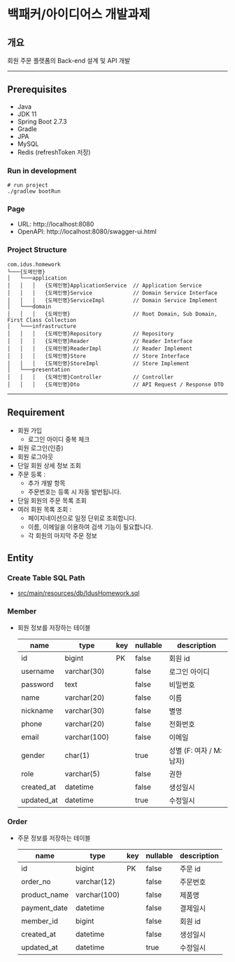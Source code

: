# 백패커/아이디어스 개발과제

## 개요

회원 주문 플랫폼의 Back-end 설계 및 API 개발

---

## ****Prerequisites****

- Java
- JDK 11
- Spring Boot 2.7.3
- Gradle
- JPA
- MySQL
- Redis (refreshToken 저장)

### Run in development

```shell
# run project
./gradlew bootRun
```

### Page
- URL: http://localhost:8080
- OpenAPI: http://localhost:8080/swagger-ui.html

### Project Structure
```text
com.idus.homework
└───{도메인명}
│   └───application
│   │   │   {도메인명}ApplicationService  // Application Service
│   │   │   {도메인명}Service             // Domain Service Interface
│   │   │   {도메인명}ServiceImpl         // Domain Service Implement
│   └───domain
│   │   │   {도메인명}                    // Root Domain, Sub Domain, First Class Collection
│   └───infrastructure 
│   │   │   {도메인명}Repository          // Repository
│   │   │   {도메인명}Reader              // Reader Interface
│   │   │   {도메인명}ReaderImpl          // Reader Implement
│   │   │   {도메인명}Store               // Store Interface
│   │   │   {도메인명}StoreImpl           // Store Implement
│   └───presentation
│   │   │   {도메인명}Controller          // Controller
│   │   │   {도메인명}Dto                 // API Request / Response DTO
```
---

## Requirement

- 회원 가입
  - 로그인 아이디 중복 체크
- 회원 로그인(인증)
- 회원 로그아웃
- 단일 회원 상세 정보 조회
- 주문 등록 :
  - 추가 개발 항목
  - 주문번호는 등록 시 자동 발번됩니다.
- 단일 회원의 주문 목록 조회
- 여러 회원 목록 조회 :
  - 페이지네이션으로 일정 단위로 조회합니다.
  - 이름, 이메일을 이용하여 검색 기능이 필요합니다.
  - 각 회원의 마지막 주문 정보 

## Entity

### Create Table SQL Path

- [src/main/resources/db/IdusHomework.sql](https://github.com/Ryudaeun/idus-homework/blob/master/src/main/resources/db/IdusHomework.sql)

### Member

- 회원 정보를 저장하는 테이블

  | name       | type          | key | nullable | description        |
  | --- | --- | --- | --- | --- |
  | id         | bigint        | PK  | false    | 회원 id              |
  | username   | varchar(30)   |     | false    | 로그인 아이디            |
  | password   | text          |     | false    | 비밀번호               |
  | name       | varchar(20)   |     | false    | 이름                 |
  | nickname   | varchar(30)   |     | false    | 별명                 |
  | phone      | varchar(20)   |     | false    | 전화번호               |
  | email      | varchar(100)  |     | false    | 이메일                |
  | gender     | char(1)       |     | true     | 성별 (F: 여자 / M: 남자) |
  | role       | varchar(5)    |     | false    | 권한                 |
  | created_at | datetime      |     | false    | 생성일시                 |
  | updated_at | datetime      |     | true     | 수정일시                 |

### Order

- 주문 정보를 저장하는 테이블

  | name         | type         | key | nullable | description   |
  | --- | --- | --- | --- | --- |
  | id           | bigint       | PK  | false    | 주문 id         |
  | order_no     | varchar(12)  |     | false    | 주문번호          |
  | product_name | varchar(100) |     | false    | 제품명           |
  | payment_date | datetime     |     | false    | 결제일시          |
  | member_id    | bigint       |     | false    | 회원 id         |
  | created_at   | datetime     |     | false    | 생성일시          |
  | updated_at   | datetime     |     | true     | 수정일시          |
